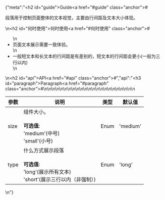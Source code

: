 {"meta":"<h2 id=\"guide\">Guide<a href=\"#guide\" class=\"anchor\">#</a></h2><p>&#x6BB5;&#x843D;&#x7528;&#x4E8E;&#x63A7;&#x5236;&#x9875;&#x9762;&#x6574;&#x4F53;&#x7684;&#x6587;&#x672C;&#x89C6;&#x89C9;&#xFF0C;&#x4E3B;&#x8981;&#x7531;&#x884C;&#x95F4;&#x8DDD;&#x53CA;&#x6587;&#x672C;&#x5927;&#x5C0F;&#x4F53;&#x73B0;&#x3002;</p>\n<h2 id=\"&#x4F55;&#x65F6;&#x4F7F;&#x7528;\">&#x4F55;&#x65F6;&#x4F7F;&#x7528;<a href=\"#&#x4F55;&#x65F6;&#x4F7F;&#x7528;\" class=\"anchor\">#</a></h2><ul>\n<li>&#x9875;&#x9762;&#x6587;&#x672C;&#x5C55;&#x793A;&#x9700;&#x8981;&#x4E00;&#x81F4;&#x4F53;&#x9A8C;&#x3002;</li>\n<li>&#x4E00;&#x822C;&#x77ED;&#x6587;&#x672C;&#x548C;&#x957F;&#x6587;&#x672C;&#x7684;&#x884C;&#x95F4;&#x8DDD;&#x662F;&#x6709;&#x5DEE;&#x522B;&#x7684;&#xFF0C;&#x77ED;&#x6587;&#x672C;&#x7684;&#x884C;&#x95F4;&#x8DDD;&#x4F1A;&#x66F4;&#x5C0F;(&#x4E00;&#x822C;&#x4E3A;&#x4E09;&#x884C;&#x4EE5;&#x5185;)</li>\n</ul>\n<h2 id=\"api\">API<a href=\"#api\" class=\"anchor\">#</a></h2>","api":"<h3 id=\"paragraph\">Paragraph<a href=\"#paragraph\" class=\"anchor\">#</a></h3><table>\n<thead>\n<tr>\n<th>&#x53C2;&#x6570;</th>\n<th>&#x8BF4;&#x660E;</th>\n<th>&#x7C7B;&#x578B;</th>\n<th>&#x9ED8;&#x8BA4;&#x503C;</th>\n</tr>\n</thead>\n<tbody>\n<tr>\n<td>size</td>\n<td>&#x7EC4;&#x4EF6;&#x5927;&#x5C0F;&#x3002;<br><br><strong>&#x53EF;&#x9009;&#x503C;</strong>:<br>&apos;medium&apos;(&#x4E2D;&#x53F7;)<br>&apos;small&apos;(&#x5C0F;&#x53F7;)</td>\n<td>Enum</td>\n<td>&apos;medium&apos;</td>\n</tr>\n<tr>\n<td>type</td>\n<td>&#x4EC0;&#x4E48;&#x65B9;&#x5F0F;&#x5C55;&#x793A;&#x6BB5;&#x843D;<br><br><strong>&#x53EF;&#x9009;&#x503C;</strong>:<br>&apos;long&apos;(&#x5C55;&#x793A;&#x6240;&#x6709;&#x6587;&#x672C;)<br>&apos;short&apos;(&#x5C55;&#x793A;&#x4E09;&#x884C;&#x4EE5;&#x5185;&#xFF08;&#x975E;&#x5F3A;&#x5236;&#xFF09;)</td>\n<td>Enum</td>\n<td>&apos;long&apos;</td>\n</tr>\n</tbody>\n</table>\n"}